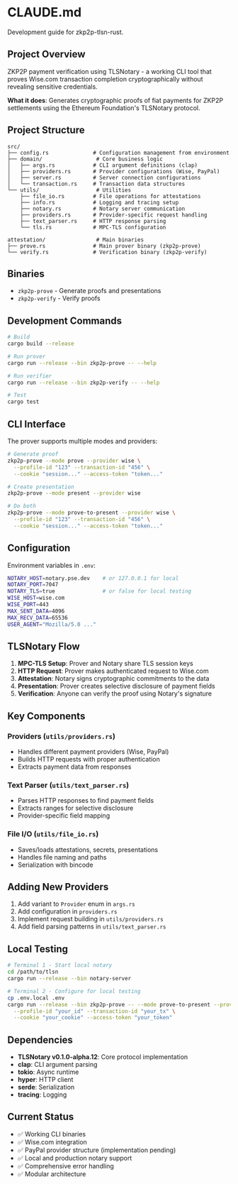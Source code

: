 # CLAUDE.md

Development guide for zkp2p-tlsn-rust.

## Project Overview

ZKP2P payment verification using TLSNotary - a working CLI tool that proves Wise.com transaction completion cryptographically without revealing sensitive credentials.

**What it does**: Generates cryptographic proofs of fiat payments for ZKP2P settlements using the Ethereum Foundation's TLSNotary protocol.

## Project Structure

```
src/
├── config.rs              # Configuration management from environment
├── domain/                 # Core business logic
│   ├── args.rs            # CLI argument definitions (clap)
│   ├── providers.rs       # Provider configurations (Wise, PayPal)
│   ├── server.rs          # Server connection configurations
│   └── transaction.rs     # Transaction data structures
└── utils/                  # Utilities
    ├── file_io.rs         # File operations for attestations
    ├── info.rs            # Logging and tracing setup
    ├── notary.rs          # Notary server communication
    ├── providers.rs       # Provider-specific request handling
    ├── text_parser.rs     # HTTP response parsing
    └── tls.rs             # MPC-TLS configuration

attestation/                # Main binaries
├── prove.rs               # Main prover binary (zkp2p-prove)
└── verify.rs              # Verification binary (zkp2p-verify)
```

## Binaries

- `zkp2p-prove` - Generate proofs and presentations
- `zkp2p-verify` - Verify proofs

## Development Commands

```bash
# Build
cargo build --release

# Run prover
cargo run --release --bin zkp2p-prove -- --help

# Run verifier  
cargo run --release --bin zkp2p-verify -- --help

# Test
cargo test
```

## CLI Interface

The prover supports multiple modes and providers:

```bash
# Generate proof
zkp2p-prove --mode prove --provider wise \
  --profile-id "123" --transaction-id "456" \
  --cookie "session..." --access-token "token..."

# Create presentation
zkp2p-prove --mode present --provider wise

# Do both
zkp2p-prove --mode prove-to-present --provider wise \
  --profile-id "123" --transaction-id "456" \
  --cookie "session..." --access-token "token..."
```

## Configuration

Environment variables in `.env`:

```bash
NOTARY_HOST=notary.pse.dev    # or 127.0.0.1 for local
NOTARY_PORT=7047
NOTARY_TLS=true               # or false for local testing
WISE_HOST=wise.com
WISE_PORT=443
MAX_SENT_DATA=4096
MAX_RECV_DATA=65536
USER_AGENT="Mozilla/5.0 ..."
```

## TLSNotary Flow

1. **MPC-TLS Setup**: Prover and Notary share TLS session keys
2. **HTTP Request**: Prover makes authenticated request to Wise.com
3. **Attestation**: Notary signs cryptographic commitments to the data
4. **Presentation**: Prover creates selective disclosure of payment fields
5. **Verification**: Anyone can verify the proof using Notary's signature

## Key Components

### Providers (`utils/providers.rs`)
- Handles different payment providers (Wise, PayPal)
- Builds HTTP requests with proper authentication
- Extracts payment data from responses

### Text Parser (`utils/text_parser.rs`)
- Parses HTTP responses to find payment fields
- Extracts ranges for selective disclosure
- Provider-specific field mapping

### File I/O (`utils/file_io.rs`)
- Saves/loads attestations, secrets, presentations
- Handles file naming and paths
- Serialization with bincode

## Adding New Providers

1. Add variant to `Provider` enum in `args.rs`
2. Add configuration in `providers.rs`
3. Implement request building in `utils/providers.rs`
4. Add field parsing patterns in `utils/text_parser.rs`

## Local Testing

```bash
# Terminal 1 - Start local notary
cd /path/to/tlsn
cargo run --release --bin notary-server

# Terminal 2 - Configure for local testing
cp .env.local .env
cargo run --release --bin zkp2p-prove -- --mode prove-to-present --provider wise \
  --profile-id "your_id" --transaction-id "your_tx" \
  --cookie "your_cookie" --access-token "your_token"
```

## Dependencies

- **TLSNotary v0.1.0-alpha.12**: Core protocol implementation
- **clap**: CLI argument parsing
- **tokio**: Async runtime
- **hyper**: HTTP client
- **serde**: Serialization
- **tracing**: Logging

## Current Status

- ✅ Working CLI binaries
- ✅ Wise.com integration 
- ✅ PayPal provider structure (implementation pending)
- ✅ Local and production notary support
- ✅ Comprehensive error handling
- ✅ Modular architecture